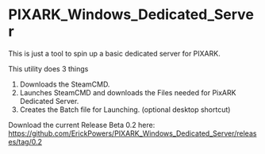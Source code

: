 # PIXARK_Windows_Dedicated_Server
This is just a tool to spin up a basic dedicated server for PIXARK.

This utility does 3 things

1. Downloads the SteamCMD.
2. Launches SteamCMD and downloads the Files needed for PixARK Dedicated Server.
3. Creates the Batch file for Launching. (optional desktop shortcut)
 
 
Download the current Release Beta 0.2 here: 
https://github.com/ErickPowers/PIXARK_Windows_Dedicated_Server/releases/tag/0.2
